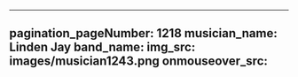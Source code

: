 ------
pagination_pageNumber: 1218
musician_name: Linden Jay
band_name: 
img_src: images/musician1243.png
onmouseover_src: 
------